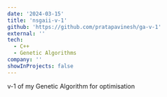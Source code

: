 ```yaml
---
date: '2024-03-15'
title: 'nsgaii-v-1'
github: 'https://github.com/pratapavinesh/ga-v-1'
external: ''
tech:
  - C++
  - Genetic Algorithms
company: ''
showInProjects: false
---
```


v-1 of my Genetic Algorithm for optimisation
